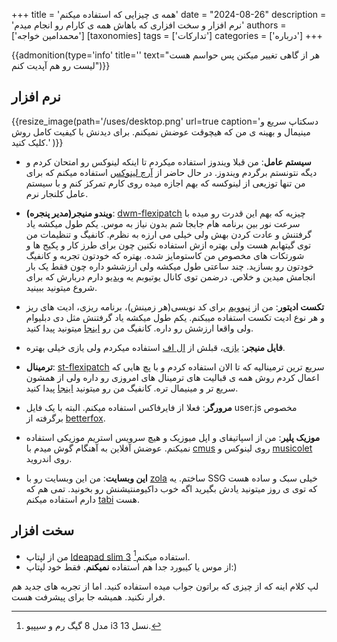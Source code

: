 +++
title = 'همه ی چیزایی که استفاده میکنم'
date = "2024-08-26"
description = 'نرم افزار و سخت افزاری که باهاش همه ی کارام رو انجام میدم'
authors = ['محمدامین خواجه']
[taxonomies]
tags = ['تدارکات']
categories = ['درباره']
+++

{{admonition(type='info' title='' text="هر از گاهی تغییر میکنن پس حواسم هست لیست رو هم آپدیت کنم")}}

## نرم افزار

{{resize_image(path='/uses/desktop.png' url=true caption='دسکتاپ سریع و مینیمال و بهینه ی من که هیچوقت عوضش نمیکنم. برای دیدنش با کیفیت کامل روش کلیک کنید.' )}}

- **سیستم عامل**: من قبلا ویندوز استفاده میکردم تا اینکه لینوکس رو امتحان کردم و دیگه نتونستم برگردم ویندوز. در حال حاضر از [آرچ لینوکس](https://archlinux.org/) استفاده میکنم که برای من تنها توزیعی از لینوکسه که بهم اجازه میده روی کارم تمرکز کنم و با سیستم عامل کلنجار نرم.

- **ویندو منیجر(مدیر پنجره)**: [dwm-flexipatch](https://github.com/bakkeby/dwm-flexipatch) چیزیه که بهم این قدرت رو میده با سرعت نور بین برنامه هام جابجا شم بدون نیاز به موس. یکم طول میکشه یاد گرفتنش و عادت کردن بهش ولی خیلی می ارزه به نظرم. کانفیگ و تنظیمات من توی گیتهابم هست ولی بهتره ازش استفاده نکنین چون برای طرز کار و پکیج ها و شورتکات های مخصوص من کاستومایز شده. بهتره که خودتون تجربه و کانفیگ خودتون رو بسازید. چند ساعتی طول میکشه ولی ارزششو داره چون فقط یک بار انجامش میدین و خلاص. درضمن توی کانال یوتیوبم یه [ویدیو](https://www.youtube.com/watch?v=c79PZwXWUHs) دارم دربارش که برای شروع میتونید ببینید.

- **تکست ادیتور**: من از [نیوویم](https://github.com/neovim/neovim) برای کد نویسی(هر زمینش)، برنامه ریزی، ادیت های ریز و هر نوع ادیت تکست استفاده میبکنم. یکم طول میکشه یاد گرفتنش مثل دی دبلیوام ولی واقعا ارزشش رو داره. کانفیگ من رو [اینجا](https://github.com/mohammad-amin-khajeh/lazyvim) میتونید پیدا کنید.

- **فایل منیجر**: [یازی](https://yazi-rs.github.io/)، قبلش از [ال اف](https://github.com/gokcehan/lf) استفاده میکردم ولی یازی خیلی بهتره.

- **ترمینال**: [st-flexipatch](https://github.com/bakkeby/st-flexipatch) سریع ترین ترمینالیه که تا الان استفاده کردم و با پچ هایی که اعمال کردم روش همه ی قبالیت های ترمینال های امروزی رو داره ولی از همشون سریع تر و مینیمال تره. کانفیگ من رو میتونید [اینجا](https://github.com/mohammad-amin-khajeh/st) پیدا کنید.

- **مرورگر**: فعلا از فایرفاکس استفاده میکنم. البته با یک فایل user.js مخصوص برگرفته از [betterfox](https://github.com/yokoffing/Betterfox).

- **موزیک پلیر**: من از اسپاتیفای و اپل میوزیک و هیچ سرویس استریم موزیکی استفاده نمیکنم. عوضش آفلاین به آهنگام گوش میدم با [cmus](https://github.com/cmus/cmus) روی لینوکس و [musicolet](https://play.google.com/store/apps/details?id=in.krosbits.musicolet&hl=en_US) روی اندروید.

- **این وبسایت**: من این وبسایت رو با [zola](https://www.getzola.org/) ساختم. یه SSG خیلی سبک و ساده هست که توی ی روز میتونید یادش بگیرید اگه خوب داکیومنتیشنش رو بخونید. تمی هم که دارم استفاده میکنم [tabi](https://github.com/welpo/tabi) هست.

## سخت افزار

- من از لپتاپ [Ideapad slim 3](https://psref.lenovo.com/Product/IdeaPad/IdeaPad_Slim_3_15IRU8) استفاده میکنم[^1].
- از موس یا کیبورد جدا هم استفاده **نمیکنم**. فقط خود لپتاپ:)

لپ کلام اینه که از چیزی که براتون جواب میده استفاده کنید. اما از تجربه های جدید هم فرار نکنید. همیشه جا برای پیشرفت هست.

[^1]: مدل 8 گیگ رم و سیپیو i3 نسل 13.
